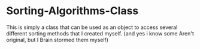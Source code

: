 # Sorting-Algorithms-Class
This is simply a class that can be used as an object to access several different sorting methods that I created myself.  (and yes i know some Aren't original, but I Brain stormed them myself)
